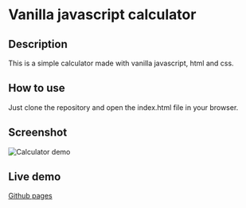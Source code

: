 # Vanilla javascript calculator

## Description

This is a simple calculator made with vanilla javascript, html and css.

## How to use

Just clone the repository and open the index.html file in your browser.

## Screenshot 

![Calculator demo](./calculator.png)

## Live demo

[Github pages](https://Robetron624.github.io/vanilla-javascript-calculator/)